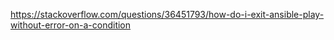 https://stackoverflow.com/questions/36451793/how-do-i-exit-ansible-play-without-error-on-a-condition
